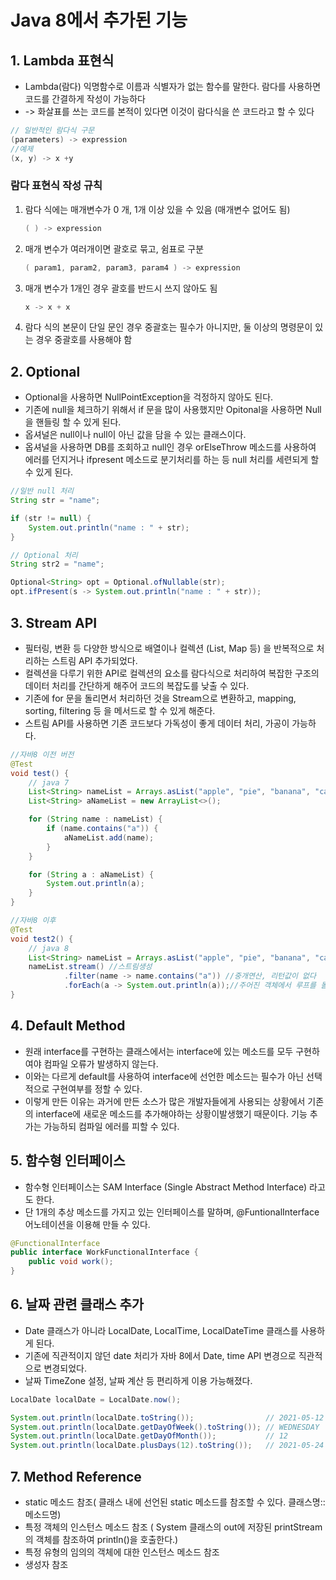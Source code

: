 # Java 8에서 추가된 기능

## 1. Lambda 표현식

- Lambda(람다) 익명함수로 이름과 식별자가 없는 함수를 말한다. 람다를 사용하면 코드를 간결하게 작성이 가능하다
- -> 화살표를 쓰는 코드를 본적이 있다면 이것이 람다식을 쓴 코드라고 할 수 있다

```java
// 일반적인 람다식 구문 
(parameters) -> expression
//예제
(x, y) -> x +y
```

### 람다 표현식 작성 규칙

1. 람다 식에는 매개변수가 0 개, 1개 이상 있을 수 있음 (매개변수 없어도 됨)
    
    ```java
    ( ) -> expression
    ```
    
2. 매개 변수가 여러개이면 괄호로 묶고, 쉼표로 구분
    
    ```java
    ( param1, param2, param3, param4 ) -> expression
    ```
    
3. 매개 변수가 1개인 경우 괄호를 반드시 쓰지 않아도 됨
    
    ```java
    x -> x + x
    ```
    
4. 람다 식의 본문이 단일 문인 경우 중괄호는 필수가 아니지만, 둘 이상의 명령문이 있는 경우 중괄호를 사용해야 함

## 2. Optional

- Optional을 사용하면 NullPointException을 걱정하지 않아도 된다.
- 기존에 null을 체크하기 위해서 if 문을 많이 사용했지만 Opitonal을 사용하면 Null을 핸들링 할 수 있게 된다.
- 옵셔널은 null이나 null이 아닌 값을 담을 수 있는 클래스이다.
- 옵셔널을 사용하면 DB를 조회하고 null인 경우 orElseThrow 메소드를 사용하여 에러를 던지거나 ifpresent 메소드로 분기처리를 하는 등 null 처리를 세련되게 할 수 있게 된다.

```java
//일반 null 처리
String str = "name";

if (str != null) {
	System.out.println("name : " + str);
}

// Optional 처리 
String str2 = "name";

Optional<String> opt = Optional.ofNullable(str);
opt.ifPresent(s -> System.out.println("name : " + str));
```

## 3. Stream API

- 필터링, 변환 등 다양한 방식으로 배열이나 컬렉션 (List, Map 등) 을 반복적으로 처리하는 스트림 API 추가되었다.
- 컬렉션을 다루기 위한 API로 컬렉션의 요소를 람다식으로 처리하여 복잡한 구조의 데이터 처리를 간단하게 해주어 코드의 복잡도를 낮출 수 있다.
- 기존에 for 문을 돌리면서 처리하던 것을 Stream으로 변환하고, mapping, sorting, filtering 등 을 메서드로 할 수 있게 해준다.
- 스트림 API를 사용하면 기존 코드보다 가독성이 좋게 데이터 처리, 가공이 가능하다.

```java
//자바8 이전 버전
@Test
void test() {
    // java 7
    List<String> nameList = Arrays.asList("apple", "pie", "banana", "cake", "coffee", "latte");
    List<String> aNameList = new ArrayList<>();

    for (String name : nameList) {
        if (name.contains("a")) {
            aNameList.add(name);
        }
    }

    for (String a : aNameList) {
        System.out.println(a);
    }
}

//자바8 이후 
@Test
void test2() {
    // java 8
    List<String> nameList = Arrays.asList("apple", "pie", "banana", "cake", "coffee", "latte");
    nameList.stream() //스트림생성
            .filter(name -> name.contains("a")) //중개연산, 리턴값이 없다
            .forEach(a -> System.out.println(a));//주어진 객체에서 루프를 돌면서 명령을 수행한다
}
```

## 4. Default Method

- 원래 interface를 구현하는 클래스에서는 interface에 있는 메소드를 모두 구현하여야 컴파일 오류가 발생하지 않는다.
- 이와는 다르게 default를 사용하여 interface에 선언한 메소드는 필수가 아닌 선택적으로 구현여부를 정할 수 있다.
- 이렇게 만든 이유는 과거에 만든 소스가 많은 개발자들에게 사용되는 상황에서 기존의 interface에 새로운 메소드를 추가해야하는 상황이발생했기 때문이다. 기능 추가는 가능하되 컴파일 에러를 피할 수 있다.

## 5. 함수형 인터페이스

- 함수형 인터페이스는 SAM Interface (Single Abstract Method Interface) 라고도 한다.
- 단 1개의 추상 메소드를 가지고 있는 인터페이스를 말하며, @FuntionalInterface 어노테이션을 이용해 만들 수 있다.

```java
@FunctionalInterface
public interface WorkFunctionalInterface {
    public void work();
}
```

## 6. 날짜 관련 클래스 추가

- Date 클래스가 아니라 LocalDate, LocalTime, LocalDateTime 클래스를 사용하게 된다.
- 기존에 직관적이지 않던 date 처리가 자바 8에서 Date, time API 변경으로 직관적으로 변경되었다.
- 날짜 TimeZone 설정, 날짜 계산 등 편리하게 이용 가능해졌다.

```java
LocalDate localDate = LocalDate.now();

System.out.println(localDate.toString());                // 2021-05-12
System.out.println(localDate.getDayOfWeek().toString()); // WEDNESDAY
System.out.println(localDate.getDayOfMonth());           // 12
System.out.println(localDate.plusDays(12).toString());   // 2021-05-24
```

## 7. **Method Reference**

- static 메소드 참조( 클래스 내에 선언된 static 메소드를 참조할 수 있다. 클래스명::메소드명)
- 특정 객체의 인스턴스 메소드 참조 ( System 클래스의 out에 저장된 printStream의 객체를 참조하여 println()을 호출한다.)
- 특정 유형의 임의의 객체에 대한 인스턴스 메소드 참조
- 생성자 참조
